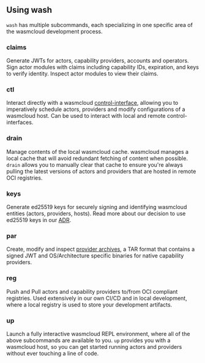 ## Using wash
`wash` has multiple subcommands, each specializing in one specific area of the wasmcloud development process.
### claims
Generate JWTs for actors, capability providers, accounts and operators. Sign actor modules with claims including capability IDs, expiration, and keys to verify identity. Inspect actor modules to view their claims.
### ctl
Interact directly with a wasmcloud [control-interface](https://github.com/wasmcloud/wasmcloud/tree/main/crates/control-interface), allowing you to imperatively schedule actors, providers and modify configurations of a wasmcloud host. Can be used to interact with local and remote control-interfaces.
### drain
Manage contents of the local wasmcloud cache. wasmcloud manages a local cache that will avoid redundant fetching of content when possible. `drain` allows you to manually clear that cache to ensure you're always pulling the latest versions of actors and providers that are hosted in remote OCI registries.
### keys
Generate ed25519 keys for securely signing and identifying wasmcloud entities (actors, providers, hosts). Read more about our decision to use ed25519 keys in our [ADR](https://wasmcloud.github.io/adr/0005-security-nkeys.html).
### par
Create, modify and inspect [provider archives](https://github.com/wasmcloud/provider-archive), a TAR format that contains a signed JWT and OS/Architecture specific binaries for native capability providers.
### reg
Push and Pull actors and capability providers to/from OCI compliant registries. Used extensively in our own CI/CD and in local development, where a local registry is used to store your development artifacts.
### up
Launch a fully interactive wasmcloud REPL environment, where all of the above subcommands are available to you. `up` provides you with a wasmcloud host, so you can get started running actors and providers without ever touching a line of code.
